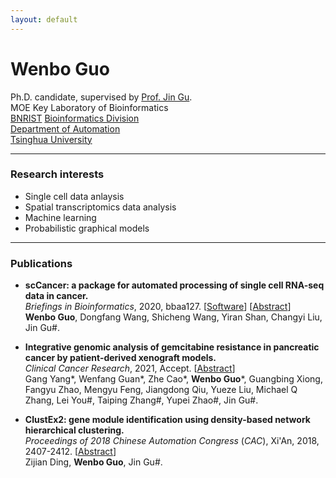 ```yaml
---
layout: default
---
```


# Wenbo Guo
Ph.D. candidate, supervised by [Prof. Jin Gu](http://www.lifeome.net/glab/jgu/).    
MOE Key Laboratory of Bioinformatics   
[BNRIST](http://www.tnlist.org.cn/) [Bioinformatics Division](http://bioinfo.au.tsinghua.edu.cn/)   
[Department of Automation](http://www.tsinghua.edu.cn/publish/au/index.html)   
[Tsinghua University](http://www.tsinghua.edu.cn/)  



-------------------

### Research interests
*  Single cell data anlaysis
*  Spatial transcriptomics  data analysis
*  Machine learning 
*  Probabilistic graphical models

----------------------

###  Publications
* **scCancer: a package for automated processing of single cell RNA-seq data in cancer.**     
  _Briefings in Bioinformatics_, 2020, bbaa127. [[Software](http://lifeome.net/software/sccancer/)]  [[Abstract](https://doi.org/10.1093/bib/bbaa127)]   
  **Wenbo Guo**, Dongfang Wang, Shicheng Wang, Yiran Shan, Changyi Liu,  Jin Gu#.

  

* **Integrative genomic analysis of gemcitabine resistance in pancreatic cancer by patient-derived xenograft models.**   
  _Clinical Cancer Research_, 2021, Accept.  [[Abstract](https://clincancerres.aacrjournals.org/content/early/2021/03/04/1078-0432.CCR-19-3975)]    
  Gang Yang\*, Wenfang Guan\*, Zhe Cao\*, **Wenbo Guo**\*, Guangbing Xiong, Fangyu Zhao, Mengyu Feng, Jiangdong Qiu, Yueze Liu, Michael Q Zhang, Lei You#, Taiping Zhang#, Yupei Zhao#, Jin Gu#.

  

*  **ClustEx2: gene module identification using density-based network hierarchical clustering.**   
_Proceedings of 2018 Chinese Automation Congress_ (_CAC_), Xi'An, 2018, 2407-2412. [[Abstract](https://doi.org/10.1109/CAC.2018.8623442)]      
Zijian Ding, **Wenbo Guo**,  Jin Gu#.
